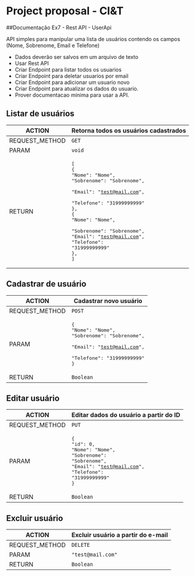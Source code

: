 # Project proposal -  CI&amp;T

##Documentação Ex7 - Rest API - UserApi

API simples para manipular uma lista de usuários contendo os campos (Nome, Sobrenome, Email e Telefone)

- Dados deverão ser salvos em um arquivo de texto
- Usar Rest API
- Criar Endpoint para listar todos os usuarios
- Criar Endpoint para deletar usuarios por email
- Criar Endpoint para adicionar um usuario novo
- Criar Endpoint para atualizar os dados do usuario.
- Prover documentacao minima para usar a API.


## Listar de usuários

ACTION  | Retorna todos os usuários cadastrados
------------- | -------------
REQUEST_METHOD  | ```GET```
PARAM  | ```void```
RETURN  | <pre>[<br />{<br />"Nome": "Nome", <br />"Sobrenome": "Sobrenome", <br />"Email": "test@mail.com", <br />"Telefone": "31999999999"<br />}, <br />{<br />"Nome": "Nome", <br />"Sobrenome": "Sobrenome", <br />"Email": "test@mail.com", <br />"Telefone": "31999999999"<br />}, <br />]</pre>


## Cadastrar de usuário

ACTION  | Cadastrar novo usuário
------------- | -------------
REQUEST_METHOD  | ```POST```
PARAM  | <pre>{<br />"Nome": "Nome", <br />"Sobrenome": "Sobrenome", <br />"Email": "test@mail.com", <br />"Telefone": "31999999999"<br />}</pre>
RETURN  | ```Boolean```


## Editar usuário

ACTION  | Editar dados do usuário a partir do ID
------------- | -------------
REQUEST_METHOD  | ```PUT```
PARAM  | <pre>{<br />"id": 0, <br />"Nome": "Nome", <br />"Sobrenome": "Sobrenome", <br />"Email": "test@mail.com", <br />"Telefone": "31999999999"<br />}</pre>
RETURN  | ```Boolean```


## Excluir usuário

ACTION  | Excluir usuário a partir do e-mail
------------- | -------------
REQUEST_METHOD  | ```DELETE```
PARAM  | ```"test@mail.com"```
RETURN  |  ```Boolean```
